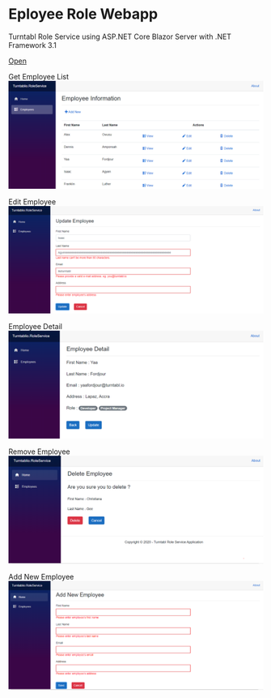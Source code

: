 # Eployee Role Webapp
Turntabl Role Service using ASP.NET Core Blazor Server with .NET Framework 3.1

[Open](https://turnatabliorole.herokuapp.com/)

Get Employee List
![EmployeeList](Turntablio.RoleService/Pages/images/empList.PNG)

Edit Employee
![EmployeeEdit](Turntablio.RoleService/Pages/images/empUpdate.PNG)

Employee Detail
![EmployeeDetail](Turntablio.RoleService/Pages/images/empDetail.PNG)

Remove Employee
![EmployeeDelete](Turntablio.RoleService/Pages/images/empDelete.PNG)

Add New Employee
![EmployeeAdd](Turntablio.RoleService/Pages/images/empAdd.PNG)
